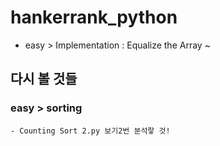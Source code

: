 # hankerrank_python

- easy > Implementation : Equalize the Array ~

## 다시 볼 것들
### easy > sorting
    - Counting Sort 2.py 보기2번 분석랗 것!